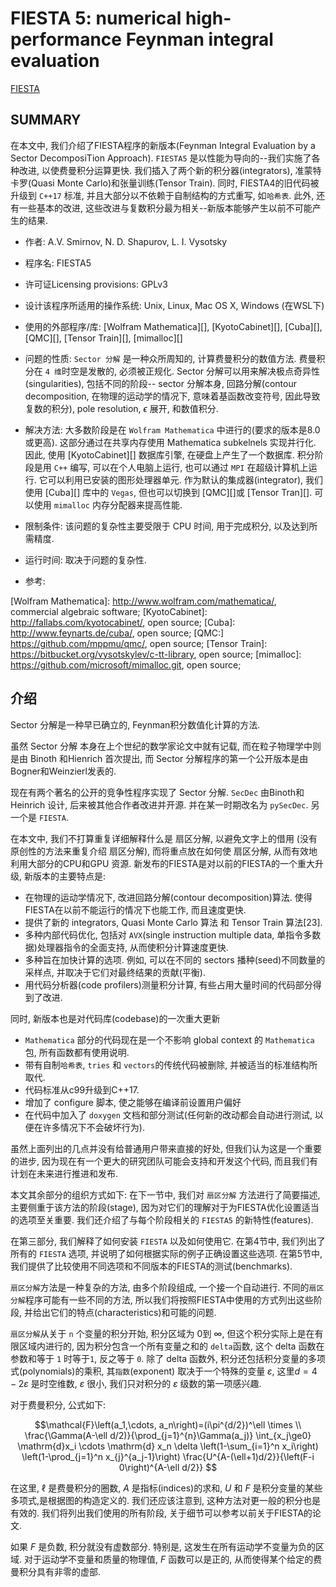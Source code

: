# FIESTA 5: numerical high-performance Feynman integral evaluation

[FIESTA](https://bitbucket.org/feynmanIntegrals/fiesta)

## SUMMARY

在本文中, 我们介绍了FIESTA程序的新版本(Feynman Integral Evaluation by a Sector DecomposiTion Approach).
`FIESTA5` 是以性能为导向的--我们实施了各种改进, 以使费曼积分运算更快.
我们插入了两个新的积分器(integrators), 准蒙特卡罗(Quasi Monte Carlo)和张量训练(Tensor Train).
同时, FIESTA4的旧代码被升级到 `C++17` 标准, 并且大部分以不依赖于自制结构的方式重写, 如`哈希表`.
此外, 还有一些基本的改进, 这些改进与复数积分最为相关--新版本能够产生以前不可能产生的结果.

+ 作者: A.V. Smirnov, N. D. Shapurov, L. I. Vysotsky
+ 程序名: FIESTA5
+ 许可证Licensing provisions: GPLv3
+ 设计该程序所适用的操作系统: Unix, Linux, Mac OS X, Windows (在WSL下)
+ 使用的外部程序/库: [Wolfram Mathematica][], [KyotoCabinet][], [Cuba][], [QMC][], [Tensor Train][], [mimalloc][]

+ 问题的性质: `Sector 分解` 是一种众所周知的, 计算费曼积分的数值方法.
费曼积分在 `4 维`时空是发散的, 必须被正规化.
Sector 分解可以用来解决极点奇异性(singularities), 包括不同的阶段-- sector 分解本身,
回路分解(contour decomposition, 在物理的运动学的情况下, 意味着基函数改变符号, 因此导致复数的积分),
pole resolution, $\epsilon$ 展开, 和数值积分.

+ 解决方法: 大多数阶段是在 `Wolfram Mathematica` 中进行的(要求的版本是8.0或更高).
这部分通过在共享内存使用 Mathematica subkelnels 实现并行化.
因此, 使用 [KyotoCabinet][] 数据库引擎, 在硬盘上产生了一个数据库.
积分阶段是用 `C++` 编写, 可以在个人电脑上运行, 也可以通过 `MPI` 在超级计算机上运行. 它可以利用已安装的图形处理器单元.
作为默认的集成器(integrator), 我们使用 [Cuba][] 库中的 `Vegas`,  但也可以切换到 [QMC][]或 [Tensor Tran][].
可以使用 `mimalloc` 内存分配器来提高性能.

+ 限制条件: 该问题的复杂性主要受限于 CPU 时间, 用于完成积分, 以及达到所需精度.
+ 运行时间: 取决于问题的复杂性.

+ 参考:

[Wolfram Mathematica]: http://www.wolfram.com/mathematica/, commercial algebraic software;
[KyotoCabinet]: http://fallabs.com/kyotocabinet/, open source;
[Cuba]: http://www.feynarts.de/cuba/, open source;
[QMC:] https://github.com/mppmu/qmc/, open source;
[Tensor Train]: https://bitbucket.org/vysotskylev/c-tt-library, open source;
[mimalloc]: https://github.com/microsoft/mimalloc.git, open source;

## 介绍

Sector 分解是一种早已确立的, Feynman积分数值化计算的方法.

虽然 Sector 分解 本身在上个世纪的数学家论文中就有记载,
而在粒子物理学中则是由 Binoth 和Hienrich 首次提出,
而 Sector 分解程序的第一个公开版本是由Bogner和Weinzierl发表的.

现在有两个著名的公开的竞争性程序实现了 Sector 分解.
`SecDec` 由Binoth和Heinrich 设计, 后来被其他合作者改进并开源.
并在某一时期改名为 `pySecDec`. 另一个是 `FIESTA`.

在本文中, 我们不打算重复详细解释什么是 扇区分解, 以避免文字上的借用
(没有原创性的方法来重复介绍 扇区分解),
而将重点放在如何使 扇区分解, 从而有效地利用大部分的CPU和GPU 资源.
新发布的FIESTA是对以前的FIESTA的一个重大升级, 新版本的主要特点是:

+ 在物理的运动学情况下, 改进回路分解(contour decomposition)算法.  使得FIESTA在以前不能运行的情况下也能工作, 而且速度更快.
+ 提供了新的 integrators,  Quasi Monte Carlo 算法 和 Tensor Train 算法[23].
+ 多种内部代码优化, 包括对 `AVX`(single instruction multiple data, 单指令多数据)处理器指令的全面支持, 从而使积分计算速度更快.
+ 多种旨在加快计算的选项. 例如, 可以在不同的 sectors 播种(seed)不同数量的采样点, 并取决于它们对最终结果的贡献(平衡).
+ 用代码分析器(code profilers)测量积分计算, 有些占用大量时间的代码部分得到了改进.

同时, 新版本也是对代码库(codebase)的一次重大更新

+ `Mathematica` 部分的代码现在是一个不影响 global context 的 `Mathematica` 包, 所有函数都有使用说明.
+ 带有自制`哈希表`, `tries` 和 `vectors`的传统代码被删除, 并被适当的标准结构所取代.
+ 代码标准从c99升级到C++17.
+ 增加了 configure 脚本, 使之能够在编译前设置用户偏好
+ 在代码中加入了 `doxygen` 文档和部分测试(任何新的改动都会自动进行测试, 以便在许多情况下不会破坏行为).

虽然上面列出的几点并没有给普通用户带来直接的好处, 但我们认为这是一个重要的进步,
因为现在有一个更大的研究团队可能会支持和开发这个代码, 而且我们有计划在未来进行推进和发布.

本文其余部分的组织方式如下: 在下一节中, 我们对 `扇区分解` 方法进行了简要描述,
主要侧重于该方法的阶段(stage), 因为对它们的理解对于为FIESTA优化设置适当的选项至关重要.
我们还介绍了与每个阶段相关的 `FIESTA5` 的新特性(features).

在第三部分, 我们解释了如何安装 `FIESTA` 以及如何使用它.
在第4节中, 我们列出了所有的 `FIESTA` 选项, 并说明了如何根据实际的例子正确设置这些选项.
在第5节中, 我们提供了比较使用不同选项和不同版本的FIESTA的测试(benchmarks).

`扇区分解`方法是一种复杂的方法, 由多个阶段组成, 一个接一个自动进行.
不同的`扇区分解`程序可能有一些不同的方法, 所以我们将按照FIESTA中使用的方式列出这些阶段, 并给出它们的特点(characteristics)和可能的问题.

`扇区分解`从关于 `n` 个变量的积分开始, 积分区域为 $0$到 $\infty$,
但这个积分实际上是在有限区域内进行的, 因为积分包含一个所有变量之和的 `delta`函数,
这个 delta 函数在参数和等于 `1` 时等于`1`, 反之等于 `0`.
除了 delta 函数外, 积分还包括积分变量的多项式(polynomials)的乘积,
其`指数`(exponent) 取决于一个特殊的变量 $\varepsilon$, 这里$d=4-2\varepsilon$ 是时空维数,
$\varepsilon$ 很小, 我们只对积分的 $\varepsilon$ 级数的第一项感兴趣.

对于费曼积分, 公式如下:

$$\mathcal{F}\left(a_1,\cdots, a_n\right)=(i\pi^{d/2})^\ell \times \\
 \frac{\Gamma(A-\ell d/2)}{\prod_{j=1}^{n}\Gamma(a_j)}
 \int_{x_j\ge0} \mathrm{d}x_i \cdots \mathrm{d} x_n
 \delta \left(1-\sum_{i=1}^n x_i\right) \left(1-\prod_{j=1}^n x_{j}^{a_j-1}\right)
 \frac{U^{A-(\ell+1)d/2}}{\left(F-i 0\right)^{A-\ell d/2}} $$

在这里,  $\ell$ 是费曼积分的圈数, $A$ 是指标(indices)的求和, $U$ 和 $F$ 是积分变量的某些多项式,是根据图的构造定义的.
我们还应该注意到, 这种方法对更一般的积分也是有效的.
我们将列出我们使用的所有阶段, 关于细节可以参考以前关于FIESTA的论文.

如果 $F$ 是负数, 积分就没有虚数部分. 特别是, 这发生在所有运动学不变量为负的区域.
对于运动学不变量和质量的物理值, $F$ 函数可以是正的, 从而使得某个给定的费曼积分具有非零的虚部. 
